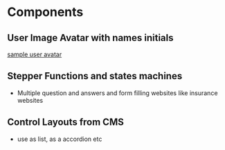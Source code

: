 # Components

## User Image Avatar with names initials

[sample user avatar](https://ui-avatars.com/assets/meta.png)

## Stepper Functions and states machines

- Multiple question and answers and form filling websites like insurance websites

## Control Layouts from CMS

- use as list, as a accordion etc

